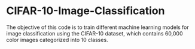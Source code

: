 # CIFAR-10-Image-Classification
The objective of this code is to train different machine learning models for image classification using the CIFAR-10 dataset, which contains 60,000 color images categorized into 10 classes.
